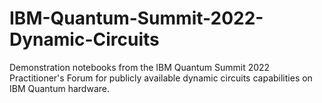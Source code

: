 # IBM-Quantum-Summit-2022-Dynamic-Circuits
Demonstration notebooks from the IBM Quantum Summit 2022 Practitioner's Forum for publicly available dynamic circuits capabilities on IBM Quantum hardware.
